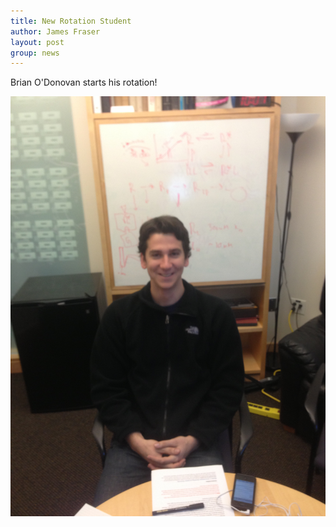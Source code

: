 ```yaml
---
title: New Rotation Student
author: James Fraser
layout: post
group: news
---
```

Brian O'Donovan starts his rotation!

 <img src="/static/img/news/brian.jpg" alt="rahel" class="img-fluid">
